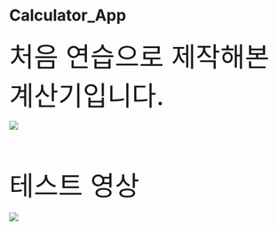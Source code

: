# Calculator_App

<font size = "30">처음 연습으로 제작해본 계산기입니다.</font>

<img src = "https://raw.githubusercontent.com/jyoung111/Calculator_App/master/image/mycal.JPG"></img>

<br><br>

<font size = "30">테스트 영상</font><br><br>
<img src = "https://raw.githubusercontent.com/jyoung111/Calculator_App/master/image/test.gif"></img>
